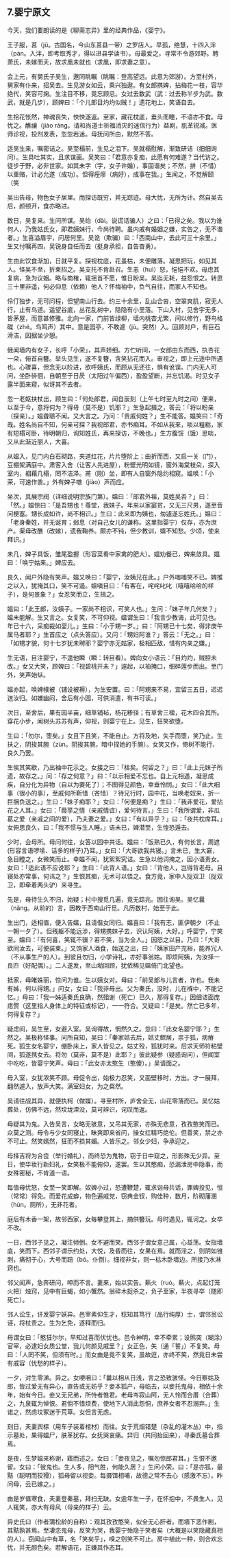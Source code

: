 ## 7.婴宁原文
今天，我们要朗读的是《聊斋志异》里的经典作品，《婴宁》。 


王子服，莒（jǔ。古国名，今山东莒县一带）之罗店人。早孤，绝慧，十四入泮（pàn。入泮，即考取秀才，得以进县学读书）。母最爱之，寻常不令游郊野。聘萧氏，未嫁而夭，故求凰未就也（求凰，即求妻之意）。 


会上元，有舅氏子吴生，邀同眺瞩（眺瞩：登高望远。此意为郊游）。方至村外，舅家有仆来，招吴去。生见游女如云，乘兴独遨。有女郎携婢，拈梅花一枝，容华绝代，笑容可掬。生注目不移，竟忘顾忌。女过去数武（武：过去称半步为武。数武，就是几步），顾婢曰：「个儿郎目灼灼似贼！」遗花地上，笑语自去。 


生拾花怅然，神魂丧失，怏怏遂返。至家，藏花枕底，垂头而睡，不语亦不食。母忧之。醮禳（jiào ráng。请和尚道士祈福消灾的迷信行为）益剧，肌革锐减。医师诊视，投剂发表，忽忽若迷。母抚问所由，默然不答。 


适吴生来，嘱密诘之。吴至榻前，生见之泪下。吴就榻慰解，渐致研诘（细细询问）。生具吐其实，且求谋画。吴笑曰：「君意亦复痴，此愿有何难遂？当代访之。徒步于野，必非世家。如其未字（字，女子许婚），事固谐矣；不然，拼（不惜）以重赂，计必允遂（成功）。但得痊瘳（病好），成事在我。」生闻之，不觉解颐（笑


吴出告母，物色女子居里。而探访既穷，并无踪迹。母大忧，无所为计。然自吴去后，颜顿开，食亦略进。 


数日，吴复来。生问所谋。吴绐（dài。说谎话骗人）之曰：「已得之矣。我以为谁何人，乃我姑氏女，即君姨妹行，今尚待聘。虽内戚有婚姻之嫌，实告之，无不谐者。」生喜溢眉宇，问居何里。吴诡（欺骗）曰：「西南山中，去此可三十余里。」生又付嘱再四，吴锐身自任而去（挺身承担，自告奋勇）。 


生由此饮食渐加，日就平复。探视枕底，花虽枯，未便雕落。凝思把玩，如见其人。怪吴不至，折柬招之。吴支托不肯赴召。生恚（huì）怒，悒悒不欢。母虑其复病，急为议姻。略与商榷，辄摇首不愿，惟日盼吴。吴迄无耗，益怨恨之。转思三十里非遥，何必仰息（依赖）他人？怀梅袖中，负气自往，而家人不知也。 


伶仃独步，无可问程，但望南山行去。约三十余里，乱山合沓，空翠爽肌，寂无人行，止有鸟道。遥望谷底，丛花乱树中，隐隐有小里落。下山入村，见舍宇无多，皆茅屋，而意甚修雅。北向一家，门前皆绿柳，墙内桃杏尤繁，间以修竹，野鸟格磔（zhé。鸟鸣声）其中。意是园亭，不敢遽（jù。突然）入。回顾对户，有巨石滑洁，因据坐少憩。 


俄闻墙内有女子，长呼「小荣」，其声娇细。方伫听间，一女郎由东而西，执杏花一朵，俯首自簪。举头见生，遂不复簪，含笑拈花而入。审视之，即上元途中所遇也。心骤喜，但念无以阶进，欲呼姨氏，而顾从无还往，惧有讹误。门内无人可问，坐卧徘徊，自朝至于日昃（太阳过午偏西），盈盈望断，并忘饥渴。时见女子露半面来窥，似讶其不去者。


忽一老妪扶杖出，顾生曰：「何处郎君，闻自辰刻（上午七时至九时之间）便来，以至于今，意将何为？得毋（莫不是）饥耶？」生急起揖之，答云：「将以盼亲（探亲）。」媪聋聩不闻。又大言之。乃问：「贵戚何姓？」生不能答。媪笑曰：「奇哉。姓名尚自不知，何亲可探？我视郎君，亦书痴耳。不如从我来，啖以粗粝，家有短榻可卧，待明朝归，询知姓氏，再来探访，不晚也。」生方腹馁（饿）思啖，又从此渐近丽人，大喜。 


从媪入，见门内白石砌路，夹道红花，片片堕阶上；曲折而西，又启一关（门），豆棚架满庭中。肃客入舍（让客人先进屋），粉壁光明如镜，窗外海棠枝朵，探入室内，裀藉几榻，罔不洁泽。甫（刚）坐，即有人自窗外隐约相窥。媪唤：「小荣，可速作黍。」外有婢子噭（jiào）声而应。 


坐次，具展宗阀（详细说明宗族门第）。媪曰：「郎君外祖，莫姓吴否？」曰：「然。」媪惊曰：「是吾甥也！尊堂，我妹子。年来以家窭贫，又无三尺男，遂至音问梗塞。甥长成如许，尚不相识。」生曰：此来即为姨也，匆遽遂忘姓氏。」媪曰：「老身秦姓，并无诞育；弱息（对自己女儿的谦称。这里指婴宁）仅存，亦为庶产。渠母改醮（改嫁），遗我鞠养。颇亦不钝，但少教训，嬉不知愁。少顷，使来拜识。」 


未几，婢子具饭，雏尾盈握（形容菜肴中家禽的肥大）。媪劝餐已，婢来敛具。媪曰：「唤宁姑来。」婢应去。 


良久，闻户外隐有笑声。媪又唤曰：「婴宁，汝姨兄在此。」户外嗤嗤笑不已。婢推之以入，犹掩其口，笑不可遏。媪嗔目曰：「有客在，咤咤叱叱（嘻嘻哈哈的样子），是何景象？」女忍笑而立，生揖之。 


媪曰：「此王郎，汝姨子。一家尚不相识，可笑人也。」生问：「妹子年几何矣？」媪未能解。生又言之。女复笑，不可仰视。媪谓生曰：「我言少教诲，此可见也。年已十六，呆痴裁如婴儿。」生曰：「小于甥一岁。」曰：「阿甥已十七矣，得非庚午属马者耶？」生首应之（点头答应）。又问：「甥妇阿谁？」答云：「无之。」曰：「如甥才貌，何十七岁犹未聘耶？婴宁亦无姑家，极相匹敌，惜有内亲之嫌。」 


生无语，目注婴宁，不遑他瞬（瞬：转目看）。婢向女小语云：「目灼灼，贼腔未改。」女又大笑，顾婢曰：「视碧桃开未？」遽起，以袖掩口，细碎莲步而出。至门外，笑声始纵。


媪亦起，唤婢幞被（铺设被褥），为生安置。曰：「阿甥来不易，宜留三五日，迟迟送汝归。如嫌幽闷，舍后有小园，可供消遣，有书可读。」 


次日，至舍后，果有园半亩，细草铺毡，杨花糁径；有草舍三楹，花木四合其所。穿花小步，闻树头苏苏有声，仰视，则婴宁在上。见生，狂笑欲堕。 


生曰：「勿尔，堕矣。」女且下且笑，不能自止。方将及地，失手而堕，笑乃止。生扶之，阴捘其腕（zùn。阴捘其腕，暗中捏她的手腕）。女笑又作，倚树不能行，良久乃罢。 


生俟其笑歇，乃出袖中花示之。女接之曰：「枯矣。何留之？」曰：「此上元妹子所遗，故存之。」问：「存之何意？」曰：「以示相爱不忘也。自上元相遇，凝思成疾，自分化为异物（自以为要死了）；不图得见颜色，幸垂怜悯。」女曰：「此大细事（很小的事），至戚何所靳惜（吝惜）？待兄行时，园中花，当唤老奴来，折一巨捆负送之。」生曰：「妹子痴耶？」女曰：「何便是痴？」生曰：「我非爱花，爱拈花之人耳。」女曰：「葭莩之情（亲戚情谊），爱何待言。」生曰：「我所谓爱，非瓜葛之爱（亲戚之间的爱），乃夫妻之爱。」女曰：「有以异乎？」曰：「夜共枕席耳。」女俯思良久，曰：「我不惯与生人睡。」语未已，婢潜至，生惶恐遁去。 


少时，会母所。母问何往，女答以园中共话。媪曰：「饭熟已久，有何长言，周遮(形容言语啰嗦、话多的样子)乃耳。」女曰：「大哥欲我共寝。」言未已，生大窘，急目瞪之，女微笑而止。幸媪不闻，犹絮絮究诘。生急以他词掩之，因小语责女。女曰：「适此语不应说耶？」生曰：「此背人语。」女曰：「背他人，岂得背老母。且寝处亦常事，何讳之？」生恨其痴，无术可以悟之。食方竟，家中人捉双卫（捉双卫，即牵着两头驴）来寻生。 


先是，母待生久不归，始疑；村中搜觅几遍，竟无踪兆。因往询吴。吴忆曩（nǎng。从前的）言，因教于西南山行觅。凡历数村，始至于此。 


生出门，适相值，便入告媪，且请偕女同归。媪喜曰：「我有志，匪伊朝夕（不止一朝一夕了）。但残躯不能远涉，得甥携妹子去，识认阿姨，大好。」呼婴宁，宁笑至。媪曰：「有何喜，笑辄不辍？若不笑，当为全人。」因怒之以目。乃曰：「大哥欲同汝去，可便装束。」又饷家人酒食，始送之出，曰：「姨家田产充裕，能养冗人（不从事生产的人）。到彼且勿归，小学诗礼，亦好事翁姑。即烦阿姨，为汝择一良匹（好配偶）。」二人遂发，至山坳回顾，犹依稀见媪倚门北望也。 


抵家，母睹姝丽，惊问为谁。生以姨女对。母曰：「前吴郎与儿言者，诈也。我未有姊，何以得甥。」问女，女曰：「我非母出。父为秦氏，没时，儿在褓中，不能记忆。」母曰：「我一姊适秦氏良确，然殂谢（死亡）已久，那得复存。」因细诘面庞痣赘（这里指人身体上的特征或标记），一一符合。又疑曰：「是矣。然亡已多年，何得复存？」 


疑虑间，吴生至，女避入室。吴询得故，惘然久之。忽曰：「此女名婴宁耶？」生然之。吴极称怪事。问所自知，吴曰：「秦家姑去后，姑丈鳏居，祟于狐，病瘠死。狐生女名婴宁，绷卧床上，家人皆见之。姑丈殁，狐犹时来。后求天师符粘壁间，狐遂携女去。将勿（莫非，莫不是）此耶？」彼此疑参（疑惑询问），但闻室中吃吃，皆婴宁笑声。母曰：「此女亦太憨生（憨傻）。」吴请面之。 


母入室，女犹浓笑不顾。母促令出，始极力忍笑，又面壁移时，方出。才一展拜，翻然遽入，放声大笑。满室妇女，为之粲然。 


吴请往觇其异，就便执柯（做媒）。寻至村所，庐舍全无，山花零落而已。吴忆姑葬处，仿佛不远，然坟垅湮没，莫可辨识，诧叹而返。 


母疑其为鬼。入告吴言，女略无骇意，又吊其无家，亦殊无悲意，孜孜憨笑而已。众莫之测。母令与少女同寝止，昧爽即来省问，操女红精巧绝伦。但善笑，禁之亦不可止。然笑嫣然，狂而不损其媚。人皆乐之。邻女少妇，争承迎之。 


母择吉将为合卺（举行婚礼），而终恐为鬼物，窃于日中窥之，形影殊无少异。至日，使华妆行新妇礼，女笑极不能俯仰，遂罢。生以其憨痴，恐漏泄房中隐事，而女殊密秘，不肯道一语。 


每值母忧怒，女至一笑即解。奴婢小过，恐遭鞭楚，辄求诣母共话，罪婢投见，恒（常常）得免。而爱花成癖，物色遍戚党，窃典金钗，购佳种，数月，阶砌藩溷（hùn。厕所），无非花者。 


庭后有木香一架，故邻西家，女每攀登其上，摘供簪玩。母时遇见，辄诃之。女卒不改。 


一日，西邻子见之，凝注倾倒。女不避而笑。西邻子谓女意己属，心益荡。女指墙底，笑而下。西邻子谓示约处，大悦，及昏而往，女果在焉。就而淫之，则阴如锥刺，痛彻于心，大号而踣（bó。仆倒）。细视非女，则一枯木卧墙边。所接乃水淋窍也。 


邻父闻声，急奔研问，呻而不言。妻来，始以实告。爇火（ruò。爇火，点起灯笼火把）烛窍，见中有巨蝎，如小蟹然。翁碎木捉杀之，负子至家，半夜寻卒（随即死亡）。 


邻人讼生，讦发婴宁妖异。邑宰素仰生才，稔知其笃行（品行纯厚）士，谓邻翁讼诬，将杖责之。生为乞免，逐释而归。 


母谓女曰：「憨狂尔尔，早知过喜而伏忧也。邑令神明，幸不牵累；设鹘突（糊涂）官宰，必逮妇女质公堂，我儿何颜见戚里？」女正色，矢（通「誓」）不复笑。母曰：「人罔不笑，但须有时。」而女由是竟不复笑，虽故逗，亦终不笑，然竟日未尝有戚容（忧愁的样子）。 


一夕，对生零涕。异之。女哽咽曰：「曩以相从日浅，言之恐致骇怪。今日察姑及郎，皆过爱无有异心，直告或无妨乎？妾本狐产，母临去，以妾托鬼母，相依十余年，始有今日。妾又无兄弟，所恃者惟君。老母岑寂山阿，无人怜而合厝（合葬）之，九泉辄为悼恨。君倘不惜烦费，使地下人消此怨恫，庶养女者不忍溺弃。」生诺之，然虑坟冢迷于荒草。女但言无虑。 


刻日，夫妻舆榇（用车子装着棺材）而往。女于荒烟错楚（杂乱的灌木丛）中，指示墓处，果得媪尸，肤革犹存。女抚哭哀痛。舁归（共同抬回来），寻秦氏墓合葬焉。 


是夜，生梦媪来称谢，寤而述之。女曰：「妾夜见之，嘱勿惊郎君耳。」生恨不邀留。女曰：「彼鬼也。生人多，阳气胜，何能久居？」生问小荣。曰：「是亦狐，最黠（聪明而狡猾），狐母留以视妾。每摄饵相哺，故德之常不去心（感激不忘）。昨问母，云已嫁之。」 


由是岁值寒食，夫妻登秦墓，拜扫无缺。女逾年生一子，在怀抱中，不畏生人，见人辄笑，亦大有母风（母亲的样子）云。 


异史氏曰（作者蒲松龄的自称）：观其孜孜憨笑，似全无心肝者。而墙下恶作剧，其黠孰甚焉。至凄恋鬼母，反笑为哭，我婴宁殆隐于笑者矣（大概是以笑隐藏真相的人）。窃闻山中有草，名「笑矣乎」，嗅之则笑不可止。房中植此一种，则合欢忘忧，并无颜色矣。若解语花，正嫌其作态耳。 

